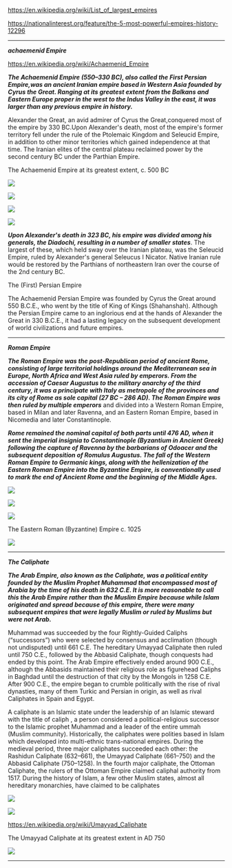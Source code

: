 https://en.wikipedia.org/wiki/List_of_largest_empires

https://nationalinterest.org/feature/the-5-most-powerful-empires-history-12296


------------------------------------------------------------------------------------------------------------------

***achaemenid Empire***

https://en.wikipedia.org/wiki/Achaemenid_Empire

***The Achaemenid Empire (550–330 BC), also called the First Persian Empire,was an ancient Iranian empire based in Western Asia founded by Cyrus the Great. Ranging at its greatest extent from the Balkans and Eastern Europe proper in the west to the Indus Valley in the east, it was larger than any previous empire in history.***


Alexander the Great, an avid admirer of Cyrus the Great,conquered most of the empire by 330 BC.Upon Alexander's death, most of the empire's former territory fell under the rule of the Ptolemaic Kingdom and Seleucid Empire, in addition to other minor territories which gained independence at that time. The Iranian elites of the central plateau reclaimed power by the second century BC under the Parthian Empire.



The Achaemenid Empire at its greatest extent, c. 500 BC

![](https://upload.wikimedia.org/wikipedia/commons/thumb/a/a3/Achaemenid_Empire_at_its_greatest_extent_according_to_Oxford_Atlas_of_World_History_2002.jpg/800px-Achaemenid_Empire_at_its_greatest_extent_according_to_Oxford_Atlas_of_World_History_2002.jpg)




![](https://i.ytimg.com/vi/jw9m5sgMxuM/maxresdefault.jpg)

![](https://external-preview.redd.it/VdxPiLHCveUMinRcAVKzXG6cl73Im6iGXfPKY7a-1GI.jpg?auto=webp&s=73dd3210dacdd380dbd2e1430006546ada017f35)


![](http://iranpoliticsclub.net/maps/images/055%20Seleucid%20Empire%20&%20Parthian%20Kingdom%20250%20BC%20Map.jpg)



***Upon Alexander's death in 323 BC, his empire was divided among his generals, the Diadochi, resulting in a number of smaller states***. The largest of these, which held sway over the Iranian plateau, was the Seleucid Empire, ruled by Alexander's general Seleucus I Nicator. Native Iranian rule would be restored by the Parthians of northeastern Iran over the course of the 2nd century BC.


The (First) Persian Empire

The Achaemenid Persian Empire was founded by Cyrus the Great around 550 B.C.E., who went by the title of King of Kings (Shahanshah). Although the Persian Empire came to an inglorious end at the hands of Alexander the Great in 330 B.C.E., it had a lasting legacy on the subsequent development of world civilizations and future empires.



-----------------------------------------------------------------------------------------------------------------------

***Roman Empire***

***The Roman Empire  was the post-Republican period of ancient Rome, consisting of large territorial holdings around the Mediterranean sea in Europe, North Africa and West Asia ruled by emperors. From the accession of Caesar Augustus to the military anarchy of the third century, it was a principate with Italy as metropole of the provinces and its city of Rome as sole capital (27 BC – 286 AD). The Roman Empire was then ruled by multiple emperors*** and divided into a Western Roman Empire, based in Milan and later Ravenna, and an Eastern Roman Empire, based in Nicomedia and later Constantinople. 


***Rome remained the nominal capital of both parts until 476 AD, when it sent the imperial insignia to Constantinople (Byzantium in Ancient Greek) following the capture of Ravenna by the barbarians of Odoacer and the subsequent deposition of Romulus Augustus. The fall of the Western Roman Empire to Germanic kings, along with the hellenization of the Eastern Roman Empire into the Byzantine Empire, is conventionally used to mark the end of Ancient Rome and the beginning of the Middle Ages.***


![](https://www.worldatlas.com/r/w728-h425-c728x425/upload/a4/4b/c9/shutterstock-203589544-1.jpg)


![](https://upload.wikimedia.org/wikipedia/commons/thumb/0/00/Roman_Empire_Trajan_117AD.png/1200px-Roman_Empire_Trajan_117AD.png)

![](https://upload.wikimedia.org/wikipedia/commons/thumb/2/2d/Invasions_of_the_Roman_Empire_1.png/800px-Invasions_of_the_Roman_Empire_1.png)


The Eastern Roman (Byzantine) Empire c. 1025

![](https://upload.wikimedia.org/wikipedia/commons/thumb/0/0b/Byzantine_Empire_1025_AD.png/800px-Byzantine_Empire_1025_AD.png)


--------------------------------------------------------------------------------------------------------------------

***The Caliphate***

***The Arab Empire, also known as the Caliphate, was a political entity founded by the Muslim Prophet Muhammad that encompassed most of Arabia by the time of his death in 632 C.E. It is more reasonable to call this the Arab Empire rather than the Muslim Empire because while Islam originated and spread because of this empire, there were many subsequent empires that were legally Muslim or ruled by Muslims but were not Arab.***

Muhammad was succeeded by the four Rightly-Guided Caliphs (“successors”) who were selected by consensus and acclimation (though not undisputed) until 661 C.E. The hereditary Umayyad Caliphate then ruled until 750 C.E., followed by the Abbasid Caliphate, though conquests had ended by this point. The Arab Empire effectively ended around 900 C.E., although the Abbasids maintained their religious role as figurehead Caliphs in Baghdad until the destruction of that city by the Mongols in 1258 C.E. After 900 C.E., the empire began to crumble politically with the rise of rival dynasties, many of them Turkic and Persian in origin, as well as rival Caliphates in Spain and Egypt.



A caliphate is an Islamic state under the leadership of an Islamic steward with the title of caliph , a person considered a political-religious successor to the Islamic prophet Muhammad and a leader of the entire ummah (Muslim community). Historically, the caliphates were polities based in Islam which developed into multi-ethnic trans-national empires. During the medieval period, three major caliphates succeeded each other: the Rashidun Caliphate (632–661), the Umayyad Caliphate (661–750) and the Abbasid Caliphate (750–1258). In the fourth major caliphate, the Ottoman Caliphate, the rulers of the Ottoman Empire claimed caliphal authority from 1517. During the history of Islam, a few other Muslim states, almost all hereditary monarchies, have claimed to be caliphates


![](http://www.bozbat.com/wp-content/uploads/2018/01/73db36175ab6a0b62fa11479fbe6327a.jpg)


![](https://s3.amazonaws.com/user-media.venngage.com/279584-0946bc5b165aa73dd6451d7f0991c1d0.jpg)



https://en.wikipedia.org/wiki/Umayyad_Caliphate



The Umayyad Caliphate at its greatest extent in AD 750

![](https://upload.wikimedia.org/wikipedia/commons/thumb/5/5b/Umayyad750ADloc.png/800px-Umayyad750ADloc.png)




----------------------------------------------------------------------------------------------------------------







